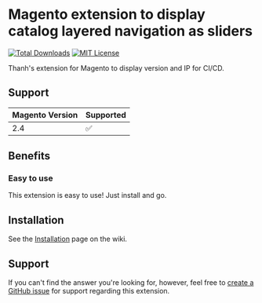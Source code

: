 Magento extension to display catalog layered navigation as sliders
===============================

[![Total Downloads](https://poser.pugx.org/thaiphan/magento-s3/d/total.svg)](https://packagist.org/packages/thanhvo-cse/magento2-versioncheck)
[![MIT License](https://poser.pugx.org/thaiphan/magento-s3/license.svg)](https://packagist.org/packages/thanhvo-cse/magento2-versioncheck)

Thanh's extension for Magento to display version and IP for CI/CD.

Support
-------

| Magento Version | Supported                     |
| :-------------- | :---------------------------- |
| 2.4             | :white_check_mark:            |

Benefits
--------

### Easy to use

This extension is easy to use! Just install and go.

Installation
------------

See the [Installation](https://github.com/thanhvo-cse/magento2-versioncheck/wiki) page on the wiki.

Support
-------

If you can't find the answer you're looking for, however, feel free to [create a GitHub issue](https://github.com/thanhvo-cse/magento2-versioncheck/issues/new) for support regarding this extension.
